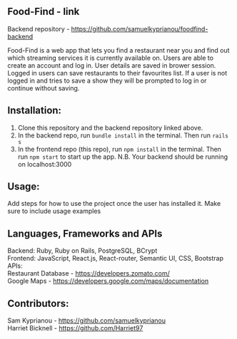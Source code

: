 ## Food-Find - link
Backend repository - https://github.com/samuelkyprianou/foodfind-backend

Food-Find is a web app that lets you find a restaurant near you and find out which streaming services it is currently available on. Users are able to create an account and log in. User details are saved in brower session. Logged in users can save restaurants to their favourites list. If a user is not logged in and tries to save a show they will be prompted to log in or continue without saving. 

## Installation:
  1. Clone this repository and the backend repository linked above.
  2. In the backend repo, run `bundle install` in the terminal. Then run `rails s`
  3. In the frontend repo (this repo), run `npm install` in the terminal. Then run `npm start` to start up the app.
     N.B. Your backend should be running on localhost:3000

## Usage:
Add steps for how to use the project once the user has installed it. Make sure to include usage examples

## Languages, Frameworks and APIs
  Backend: Ruby, Ruby on Rails, PostgreSQL, BCrypt <br />
  Frontend: JavaScript, React.js, React-router, Semantic UI, CSS, Bootstrap <br />
  APIs: <br />Restaurant Database - https://developers.zomato.com/ 
         <br />Google Maps - https://developers.google.com/maps/documentation

## Contributors:

Sam Kyprianou - https://github.com/samuelkyprianou <br />
Harriet Bicknell - https://github.com/Harriet97
